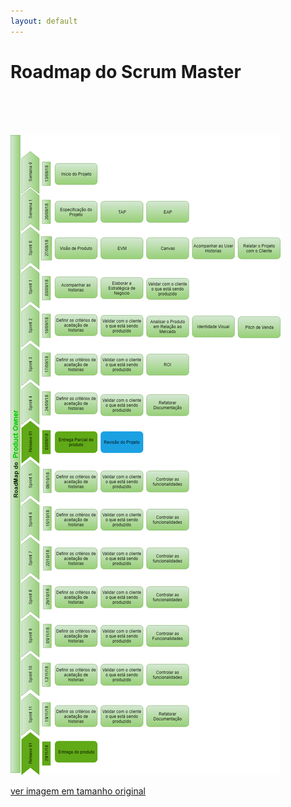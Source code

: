 ```yaml
---
layout: default
---
```


# Roadmap do Scrum Master


<br>
<br>
<br>

![Roadmap_ProductOwner](images/Roadmap_ProductOwner.png)

[ver imagem em tamanho original](https://fga-eps-mds.github.io/2018.2-NaturalSearch/docs/images/ProductOwner.png)
